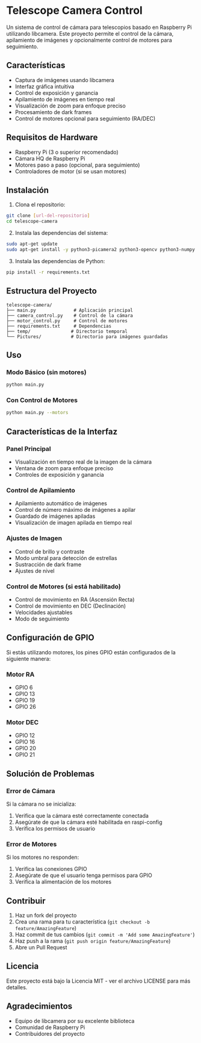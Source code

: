 # Telescope Camera Control

Un sistema de control de cámara para telescopios basado en Raspberry Pi utilizando libcamera. Este proyecto permite el control de la cámara, apilamiento de imágenes y opcionalmente control de motores para seguimiento.

## Características

- Captura de imágenes usando libcamera
- Interfaz gráfica intuitiva
- Control de exposición y ganancia
- Apilamiento de imágenes en tiempo real
- Visualización de zoom para enfoque preciso
- Procesamiento de dark frames
- Control de motores opcional para seguimiento (RA/DEC)

## Requisitos de Hardware

- Raspberry Pi (3 o superior recomendado)
- Cámara HQ de Raspberry Pi
- Motores paso a paso (opcional, para seguimiento)
- Controladores de motor (si se usan motores)

## Instalación

1. Clona el repositorio:
```bash
git clone [url-del-repositorio]
cd telescope-camera
```

2. Instala las dependencias del sistema:
```bash
sudo apt-get update
sudo apt-get install -y python3-picamera2 python3-opencv python3-numpy python3-pil
```

3. Instala las dependencias de Python:
```bash
pip install -r requirements.txt
```

## Estructura del Proyecto

```
telescope-camera/
├── main.py              # Aplicación principal
├── camera_control.py    # Control de la cámara
├── motor_control.py     # Control de motores
├── requirements.txt     # Dependencias
├── temp/               # Directorio temporal
└── Pictures/           # Directorio para imágenes guardadas
```

## Uso

### Modo Básico (sin motores)
```bash
python main.py
```

### Con Control de Motores
```bash
python main.py --motors
```

## Características de la Interfaz

### Panel Principal
- Visualización en tiempo real de la imagen de la cámara
- Ventana de zoom para enfoque preciso
- Controles de exposición y ganancia

### Control de Apilamiento
- Apilamiento automático de imágenes
- Control de número máximo de imágenes a apilar
- Guardado de imágenes apiladas
- Visualización de imagen apilada en tiempo real

### Ajustes de Imagen
- Control de brillo y contraste
- Modo umbral para detección de estrellas
- Sustracción de dark frame
- Ajustes de nivel

### Control de Motores (si está habilitado)
- Control de movimiento en RA (Ascensión Recta)
- Control de movimiento en DEC (Declinación)
- Velocidades ajustables
- Modo de seguimiento

## Configuración de GPIO

Si estás utilizando motores, los pines GPIO están configurados de la siguiente manera:

### Motor RA
- GPIO 6
- GPIO 13
- GPIO 19
- GPIO 26

### Motor DEC
- GPIO 12
- GPIO 16
- GPIO 20
- GPIO 21

## Solución de Problemas

### Error de Cámara
Si la cámara no se inicializa:
1. Verifica que la cámara esté correctamente conectada
2. Asegúrate de que la cámara esté habilitada en raspi-config
3. Verifica los permisos de usuario

### Error de Motores
Si los motores no responden:
1. Verifica las conexiones GPIO
2. Asegúrate de que el usuario tenga permisos para GPIO
3. Verifica la alimentación de los motores

## Contribuir

1. Haz un fork del proyecto
2. Crea una rama para tu característica (`git checkout -b feature/AmazingFeature`)
3. Haz commit de tus cambios (`git commit -m 'Add some AmazingFeature'`)
4. Haz push a la rama (`git push origin feature/AmazingFeature`)
5. Abre un Pull Request

## Licencia

Este proyecto está bajo la Licencia MIT - ver el archivo LICENSE para más detalles.

## Agradecimientos

- Equipo de libcamera por su excelente biblioteca
- Comunidad de Raspberry Pi
- Contribuidores del proyecto



